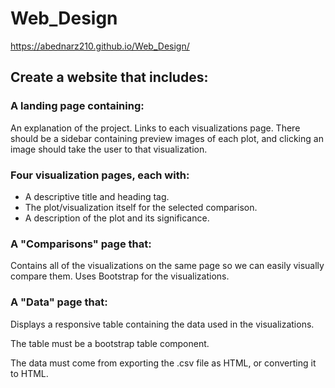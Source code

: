 # Web_Design

https://abednarz210.github.io/Web_Design/

## Create a website that includes:

### A landing page containing:

An explanation of the project.
Links to each visualizations page. There should be a sidebar containing preview images of each plot, and clicking an image should take the user to that visualization.


### Four visualization pages, each with:

* A descriptive title and heading tag.
* The plot/visualization itself for the selected comparison.
* A description of the plot and its significance.


### A "Comparisons" page that:

Contains all of the visualizations on the same page so we can easily visually compare them.
Uses Bootstrap for the visualizations.


### A "Data" page that:

Displays a responsive table containing the data used in the visualizations.

The table must be a bootstrap table component.

The data must come from exporting the .csv file as HTML, or converting it to HTML. 
